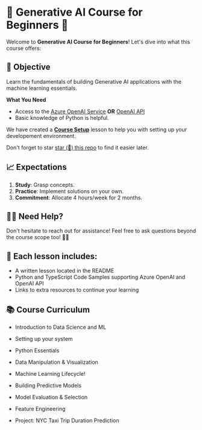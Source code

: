 # 🚀 Generative AI Course for Beginners 🤖

Welcome to **Generative AI Course for Beginners**! Let's dive into what this course offers:

## 🎯 Objective

Learn the fundamentals of building Generative AI applications with the machine learning essentials.

**What You Need**

- Access to the [Azure OpenAI Service](https://azure.microsoft.com/products/ai-services/openai-service?WT.mc_id=academic-105485-koreyst) **OR** [OpenAI API](https://platform.openai.com/docs/quickstart?context=python?WT.mc_id=academic-105485-koreyst)
- Basic knowledge of Python is helpful.

We have created a **[Course Setup](./00-course-setup/README.md?WT.mc_id=academic-105485-koreyst)** lesson to help you with setting up your developement environment.

Don't forget to star [star (🌟) this repo](https://docs.github.com/en/get-started/exploring-projects-on-github/saving-repositories-with-stars?WT.mc_id=academic-105485-koreyst) to find it easier later.

## 📈 Expectations

1. **Study**: Grasp concepts.
2. **Practice**: Implement solutions on your own.
3. **Commitment**: Allocate 4 hours/week for 2 months.

## 🙋‍♂️ Need Help?

Don't hesitate to reach out for assistance! Feel free to ask questions beyond the course scope too! 🤔💬

## 📂 Each lesson includes:

- A written lesson located in the README
- Python and TypeScript Code Samples supporting Azure OpenAI and OpenAI API
- Links to extra resources to continue your learning

## 📚 Course Curriculum

- Introduction to Data Science and ML
- Setting up your system
- Python Essentials
- Data Manipulation & Visualization
- Machine Learning Lifecycle!

- Building Predictive Models
- Model Evaluation & Selection
- Feature Engineering
- Project: NYC Taxi Trip Duration Prediction

